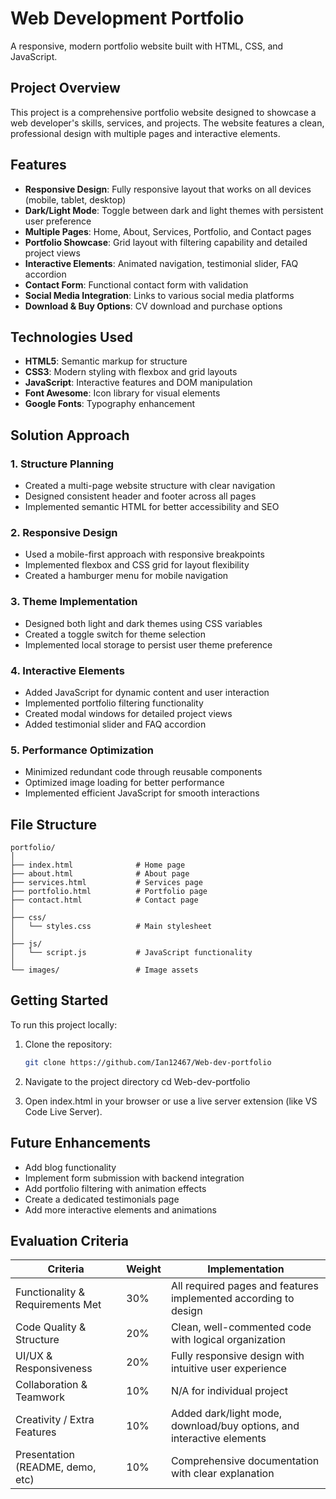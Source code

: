 # Web Development Portfolio

A responsive, modern portfolio website built with HTML, CSS, and JavaScript.

## Project Overview

This project is a comprehensive portfolio website designed to showcase a web developer's skills, services, and projects. The website features a clean, professional design with multiple pages and interactive elements.

## Features

- **Responsive Design**: Fully responsive layout that works on all devices (mobile, tablet, desktop)
- **Dark/Light Mode**: Toggle between dark and light themes with persistent user preference
- **Multiple Pages**: Home, About, Services, Portfolio, and Contact pages
- **Portfolio Showcase**: Grid layout with filtering capability and detailed project views
- **Interactive Elements**: Animated navigation, testimonial slider, FAQ accordion
- **Contact Form**: Functional contact form with validation
- **Social Media Integration**: Links to various social media platforms
- **Download & Buy Options**: CV download and purchase options

## Technologies Used

- **HTML5**: Semantic markup for structure
- **CSS3**: Modern styling with flexbox and grid layouts
- **JavaScript**: Interactive features and DOM manipulation
- **Font Awesome**: Icon library for visual elements
- **Google Fonts**: Typography enhancement

## Solution Approach

### 1. Structure Planning
- Created a multi-page website structure with clear navigation
- Designed consistent header and footer across all pages
- Implemented semantic HTML for better accessibility and SEO

### 2. Responsive Design
- Used a mobile-first approach with responsive breakpoints
- Implemented flexbox and CSS grid for layout flexibility
- Created a hamburger menu for mobile navigation

### 3. Theme Implementation
- Designed both light and dark themes using CSS variables
- Created a toggle switch for theme selection
- Implemented local storage to persist user theme preference

### 4. Interactive Elements
- Added JavaScript for dynamic content and user interaction
- Implemented portfolio filtering functionality
- Created modal windows for detailed project views
- Added testimonial slider and FAQ accordion

### 5. Performance Optimization
- Minimized redundant code through reusable components
- Optimized image loading for better performance
- Implemented efficient JavaScript for smooth interactions

## File Structure

```
portfolio/
│
├── index.html              # Home page
├── about.html              # About page
├── services.html           # Services page
├── portfolio.html          # Portfolio page
├── contact.html            # Contact page
│
├── css/
│   └── styles.css          # Main stylesheet
│
├── js/
│   └── script.js           # JavaScript functionality
│
└── images/                 # Image assets
```


## Getting Started

To run this project locally:

1. Clone the repository:
   ```bash
   git clone https://github.com/Ian12467/Web-dev-portfolio

2. Navigate to the project directory
    cd Web-dev-portfolio

3. Open index.html in your browser or use a live server extension (like VS Code Live Server).


## Future Enhancements

- Add blog functionality
- Implement form submission with backend integration
- Add portfolio filtering with animation effects
- Create a dedicated testimonials page
- Add more interactive elements and animations

## Evaluation Criteria

| Criteria | Weight | Implementation |
|----------|--------|----------------|
| Functionality & Requirements Met | 30% | All required pages and features implemented according to design |
| Code Quality & Structure | 20% | Clean, well-commented code with logical organization |
| UI/UX & Responsiveness | 20% | Fully responsive design with intuitive user experience |
| Collaboration & Teamwork | 10% | N/A for individual project |
| Creativity / Extra Features | 10% | Added dark/light mode, download/buy options, and interactive elements |
| Presentation (README, demo, etc) | 10% | Comprehensive documentation with clear explanation |